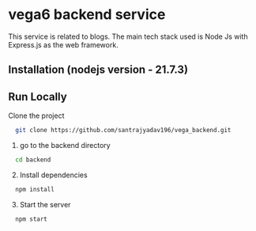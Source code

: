 # vega6 backend service

This service is related to blogs. The main tech stack used is Node Js with Express.js as the web framework.

## Installation (nodejs version - 21.7.3)

## Run Locally

Clone the project

```bash
  git clone https://github.com/santrajyadav196/vega_backend.git
```

1. go to the backend directory

```bash
  cd backend
```

2. Install dependencies

```bash
  npm install
```

3. Start the server

```bash
  npm start
```
